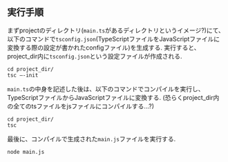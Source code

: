 ## 実行手順

まずprojectのディレクトリ(`main.ts`があるディレクトリというイメージ?)にて、以下のコマンドで`tsconfig.json`(TypeScriptファイルをJavaScriptファイルに変換する際の設定が書かれたconfigファイル)を生成する.
実行すると、project_dir内に`tsconfig.json`という設定ファイルが作成される.

```
cd project_dir/
tsc –-init
```

`main.ts`の中身を記述した後は、以下のコマンドでコンパイルを実行し、TypeScriptファイルからJavaScriptファイルに変換する. (恐らくproject_dir内の全てのtsファイルをjsファイルにコンパイルする...?)

```
cd project_dir/
tsc
```

最後に、コンパイルで生成された`main.js`ファイルを実行する.

```
node main.js
```
